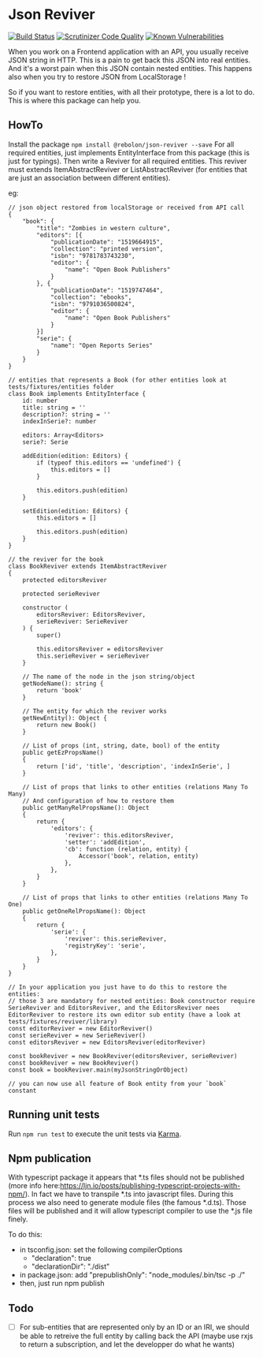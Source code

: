 # Json Reviver

<p align="center">

  [![Build Status](https://scrutinizer-ci.com/g/Rebolon/json-reviver/badges/build.png?b=master)](https://scrutinizer-ci.com/g/Rebolon/json-reviver/build-status/master)
  [![Scrutinizer Code Quality](https://scrutinizer-ci.com/g/Rebolon/php-sf-flex-webpack-encore-vuejs/badges/quality-score.png?b=master)](https://scrutinizer-ci.com/g/Rebolon/php-sf-flex-webpack-encore-vuejs/badges/quality-score.png?b=master)
  [![Known Vulnerabilities](https://snyk.io/test/github/rebolon/json-reviver/badge.svg?targetFile=package.json)](https://snyk.io/test/github/rebolon/json-reviver?targetFile=package.json)

</p>

When you work on a Frontend application with an API, you usually receive JSON string in HTTP. This is a pain to get back this JSON into real entities.
And it's a worst pain when this JSON contain nested entities.
This happens also when you try to restore JSON from LocalStorage !

So if you want to restore entities, with all their prototype, there is a lot to do.
This is where this package can help you.

## HowTo

Install the package `npm install @rebolon/json-reviver --save`
For all required entities, just implements EntityInterface from this package (this is just for typings).
Then write a Reviver for all required entities. This reviver must extends ItemAbstractReviver or ListAbstractReviver (for entities that are just an association between different entities).

eg:

```
// json object restored from localStorage or received from API call
{
    "book": {
        "title": "Zombies in western culture",
        "editors": [{
            "publicationDate": "1519664915",
            "collection": "printed version",
            "isbn": "9781783743230",
            "editor": {
                "name": "Open Book Publishers"
            }
        }, {
            "publicationDate": "1519747464",
            "collection": "ebooks",
            "isbn": "9791036500824",
            "editor": {
                "name": "Open Book Publishers"
            }
        }]
        "serie": {
            "name": "Open Reports Series"
        }
    }
}

// entities that represents a Book (for other entities look at tests/fixtures/entities folder
class Book implements EntityInterface {
    id: number
    title: string = ''
    description?: string = ''
    indexInSerie?: number

    editors: Array<Editors>
    serie?: Serie

    addEdition(edition: Editors) {
        if (typeof this.editors == 'undefined') {
            this.editors = []
        }

        this.editors.push(edition)
    }

    setEdition(edition: Editors) {
        this.editors = []

        this.editors.push(edition)
    }
}

// the reviver for the book
class BookReviver extends ItemAbstractReviver
{
    protected editorsReviver

    protected serieReviver

    constructor (
        editorsReviver: EditorsReviver,
        serieReviver: SerieReviver
    ) {
        super()

        this.editorsReviver = editorsReviver
        this.serieReviver = serieReviver
    }

    // The name of the node in the json string/object
    getNodeName(): string {
        return 'book'
    }

    // The entity for which the reviver works
    getNewEntity(): Object {
        return new Book()
    }

    // List of props (int, string, date, bool) of the entity
    public getEzPropsName()
    {
        return ['id', 'title', 'description', 'indexInSerie', ]
    }

    // List of props that links to other entities (relations Many To Many)
    // And configuration of how to restore them
    public getManyRelPropsName(): Object
    {
        return {
            'editors': {
                'reviver': this.editorsReviver,
                'setter': 'addEdition',
                'cb': function (relation, entity) {
                    Accessor('book', relation, entity)
                },
            },
        }
    }

    // List of props that links to other entities (relations Many To One)
    public getOneRelPropsName(): Object
    {
        return {
            'serie': {
                'reviver': this.serieReviver,
                'registryKey': 'serie',
            },
        }
    }
}

// In your application you just have to do this to restore the entities:
// those 3 are mandatory for nested entities: Book constructor require SerieReviver and EditorsReviver, and the EditorsReviver nees EditorReviver to restore its own editor sub entity (have a look at tests/fixtures/reviver/library)
const editorReviver = new EditorReviver()
const serieReviver = new SerieReviver()
const editorsReviver = new EditorsReviver(editorReviver)

const bookReviver = new BookReviver(editorsReviver, serieReviver)
const bookReviver = new BookReviver()
const book = bookReviver.main(myJsonStringOrObject)

// you can now use all feature of Book entity from your `book`  constant
```
## Running unit tests

Run `npm run test` to execute the unit tests via [Karma](https://karma-runner.github.io).

## Npm publication

With typescript package it appears that *.ts files should not be published (more info here:https://ljn.io/posts/publishing-typescript-projects-with-npm/). In fact we have to transpile *.ts into 
javascript files. During this process we also need to generate module files (the famous *.d.ts). Those files will be
published and it will allow typescript compiler to use the *.js file finely. 

To do this:
 * in tsconfig.json: set the following compilerOptions
    * "declaration": true 
    * "declarationDir": "./dist"
 * in package.json: add "prepublishOnly": "node_modules/.bin/tsc -p ./"
 * then, just run npm publish

## Todo

* [ ] For sub-entities that are represented only by an ID or an IRI, we should be able to retreive the full entity by calling back the API (maybe use rxjs to return a subscription, and let the developper do what he wants)
